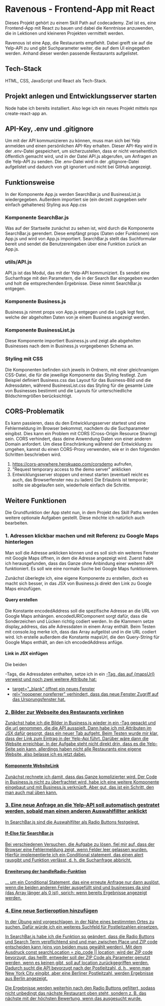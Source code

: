 # Ravenous - Frontend-App mit React

Dieses Projekt gehört zu einem Skill Path auf codecademy. Ziel ist es, eine Frontend-App mit React zu bauen und dabei die Kenntnisse anzuwenden, die in Lektionen und kleineren Projekten vermittelt werden.

Ravenous ist eine App, die Restaurants empfiehlt. Dabei greift sie auf die Yelp-API zu und gibt Suchparameter weiter, die auf dem UI eingegeben werden. Anhand dieser werden passende Restaurants aufgelistet.

## Tech-Stack
HTML, CSS, JavaScript und React als Tech-Stack.

## Projekt anlegen und Entwicklungsserver starten

Node habe ich bereits installiert. Also lege ich ein neues Projekt mittels npx create-react-app an. 

## API-Key, .env und .gitignore
Um mit der API kommunizieren zu können, muss man sich bei Yelp anmelden und einen persönlichen API-Key erhalten. Dieser API-Key wird in der .env-Datei gespeichert, um sicherzustellen, dass er nicht versehentlich öffentlich gemacht wird, und in der Datei API.js abgerufen, um Anfragen an die Yelp-API zu senden. Die .env-Datei wird in der .gitignore-Datei aufgelistet und dadurch von git ignoriert und nicht bei GitHub angezeigt.

## Funktionsweise
In der Komponente App.js werden SearchBar.js und BusinessList.js wiedergegeben. Außerdem importiert sie (ein derzeit zugegeben sehr einfach gehaltenes) Styling aus App.css

### Komponente SearchBar.js
Was auf der Startseite zunächst zu sehen ist, wird durch die  Komponente SearchBar.js gerendert. Diese empfängt props (Daten oder Funktionen) von App.js und wird von App.js importiert. 
SearchBar.js stellt das Suchformular bereit und sendet die Benutzereingaben über eine Funktion zurück an App.js.

### utils/API.js
API.js ist das Modul, das mit der Yelp-API kommuniziert. Es sendet eine Suchanfrage mit den Parametern, die in der Search Bar eingegeben wurden und holt die entsprechenden Ergebnisse. Diese nimmt SearchBar.js entgegen.

### Komponente Business.js
Business.js nimmt props von App.js entgegen und die Logik legt fest, welche der abgeholten Daten von je einem Business angezeigt werden.

### Komponente BusinessList.js
Diese Komponente importiert Business.js und zeigt alle abgeholten Businesses nach dem in Business.js vorgegebenen Schema an.

### Styling mit CSS
Die Komponenten befinden sich jeweils in Ordnern, mit einer gleichnamigen CSS-Datei, die für die jeweilige Komponente das Styling festlegt. Zum Beispiel definiert Business.css das Layout für das Business-Bild und die Adressdaten, während BusinessList.css das Styling für die gesamte Liste von Businesses bestimmt und die Layouts für unterschiedliche Bildschirmgrößen berücksichtigt.

## CORS-Problematik
Es kann passieren, dass du den Entwicklungsserver startest und eine Fehlermeldung im Browser bekommst, nachdem du die Suchparameter eingibst. Dies kann ein Problem mit CORS (Cross-Origin Resource Sharing) sein. CORS verhindert, dass deine Anwendung Daten von einer anderen Domain anfordert. Um diese Einschränkung während der Entwicklung zu umgehen, kannst du einen CORS-Proxy verwenden, wie er in den folgenden Schritten beschrieben wird.
1. https://cors-anywhere.herokuapp.com/corsdemo aufrufen,
2. "Request temporary access to the demo server" anklicken
3. Entwicklungsserver stoppen und erneut starten (eventuell reicht es auch, das Browserfenster neu zu laden)
Die Erlaubnis ist temporär; sollte sie abgelaufen sein, wiederhole einfach die Schritte.

## Weitere Funktionen
Die Grundfunktion der App steht nun, in dem Projekt des Skill Paths werden weitere optionale Aufgaben gestellt. Diese möchte ich natürlich auch bearbeiten.

### 1. Adressen klickbar machen und mit Referenz zu Google Maps hinterlegen 
Man soll die Adresse anklicken können und es soll sich ein weiteres Fenster mit Google Maps öffnen, in dem die Adresse angezeigt wird. Zuerst habe ich herausgefunden, dass das Ganze ohne Anbindung einer weiteren API funktioniert. Es soll wie eine normale Suche bei Google Maps funktionieren.

Zunächst überlegte ich, eine eigene Komponente zu erstellen, doch es macht sich besser, in das JSX von Business.js direkt den Link zu Google Maps einzufügen.

#### Query erstellen
Die Konstante encodedAddress soll die spezifische Adresse an die URL von Google Maps anhängen. encodedURIComponent sorgt dafür, dass die Sonderzeichen und Lücken richtig codiert werden. In die Klammern setze display_address, das alle Adressdaten in einem Array enthält. Beim Testen mit console.log merke ich, dass das Array aufgelöst und in die URL codiert wird.
Ich erstelle außerdem die Konstante mapsUrl, die den Query-String für Google Maps enthält, an den ich encodedAddress anfüge.

#### Link in JSX einfügen
Die beiden <p>-Tags, die Adressdaten enthalten, setze ich in ein <a href>-Tag, das auf {mapsUrl} verweist und noch zwei weitere Attribute hat:
- target="_blank" öffnet ein neues Fenster
- rel="noopener noreferrer" verhindert, dass das neue Fenster Zugriff auf das Ursprungsfenster hat.

### 2. Bilder zur Webseite des Restaurants verlinken
Zunächst habe ich die Bilder in Business.js wieder in ein <a href>-Tag gepackt und die url genommen, die die API ausspielt. Dann habe ich mit Attributen im JSX dafür gesorgt, dass ein neuer Tab aufgeht.
Beim Testen wurde mir klar, dass der Link zum Eintrag in der Yelp-Api führt. Darüber wäre dann die Website erreichbar. In der Aufgabe steht nicht direkt drin, dass es die Yelp-Seite sein kann, allerdings haben nicht alle Restaurants eine eigene Website, also belasse ich es jetzt dabei.
#### Komponente WebsiteLink
Zunächst rechnete ich damit, dass das Ganze komplizierter wird. Der Code in Business.js nicht zu überfrachtet wird, habe ich eine weitere Komponente eingebaut und mit Business.js verknüpft. Aber gut, das ist ein Schritt, den man auch mal üben kann.

### 3. Eine neue Anfrage an die Yelp-API soll automatisch gestratet werden, sobald man einen anderen Auswahlfillter anklickt
In SearchBar.js sind die Auswahlfilter als Radio Buttons festgelegt. 

#### If-Else für SearchBar.js
Bei verschiedenen Versuchen, die Aufgabe zu lösen, fiel mir auf, dass der Browser eine Fehlermeldung zeigt, wenn Felder leer gelassen wurden. Hierfür implementierte ich ein Conditional statement, das einen alert rausgibt und Funktion verlässt, d. h. die Suchanfrage abbricht.
#### Erweiterung der handleRadio-Funktion
... um ein Conditional Statement, das eine erneute Anfrage nur dann auslöst, wenn die beiden anderen Felder ausgefüllt sind und businesses da sind (das Array länger als 0 ist), sprich: wenn bereits Ergebnisse angezeigt werden. 

### 4. Eine neue Sortieroption hinzufügen
In der Übung wird vorgeschlagen, in der Nähe eines bestimmten Ortes zu suchen. Dafür würde ich ein weiteres Suchfeld für Postleitzahlen einsetzen.

In SearchBar.js habe ich die Funktion so geändert, dass die Radio Buttons und Search Term verpflichtend sind und man zwischen Place und ZIP code entscheiden kann (eins von beiden muss gewählt werden).
Mit dem Ausdruck const searchLocation = zip_code || location; wird der ZIP code bevorzugt, das heißt, entweder soll der ZIP Code als Parameter genutzt werden, wenn es keinen gibt, soll auf location zurückgegriffen werden.
Dadurch sucht die API bevorzugt nach der Postleitzahl, d. h., wenn man New York City eingibt, aber eine Berliner Postleitzahl, werden Ergebnisse aus Berlin angezeigt.

Die Ergebnisse werden weiterhin nach den Radio Buttons gefiltert, sodass nicht unbedingt das nächste Restaurant oben steht, sondern z. B. das nächste mit der höchsten Bewertung, wenn das ausgesucht wurde.